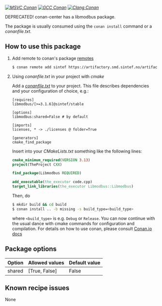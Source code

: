 [_![MSVC Conan](https://github.com/sintef-ocean/conan-libmodbus/workflows/MSVC%20Conan/badge.svg)_](https://github.com/sintef-ocean/conan-libmodbus/actions?query=workflow%3A%22MSVC+Conan%22)
[_![GCC Conan](https://github.com/sintef-ocean/conan-libmodbus/workflows/GCC%20Conan/badge.svg)_](https://github.com/sintef-ocean/conan-libmodbus/actions?query=workflow%3A%22GCC+Conan%22)
[_![Clang Conan](https://github.com/sintef-ocean/conan-libmodbus/workflows/Clang%20Conan/badge.svg)_](https://github.com/sintef-ocean/conan-libmodbus/actions?query=workflow%3A%22Clang+Conan%22)

DEPRECATED! conan-center has a libmodbus package.

The package is usually consumed using the `conan install` command or a *conanfile.txt*.

## How to use this package

1. Add remote to conan's package [remotes](https://docs.conan.io/en/latest/reference/commands/misc/remote.html?highlight=remotes)

   ```bash
   $ conan remote add sintef https://artifactory.smd.sintef.no/artifactory/conan/conan-local
   ```

2. Using *conanfile.txt* in your project with *cmake*

   Add a [*conanfile.txt*](http://docs.conan.io/en/latest/reference/conanfile_txt.html) to your project. This file describes dependencies and your configuration of choice, e.g.:

   ```
   [requires]
   libmodbus/[>=3.1.6]@sintef/stable

   [options]
   libmodbus:shared=False # by default

   [imports]
   licenses, * -> ./licenses @ folder=True

   [generators]
   cmake_find_package
   ```

   Insert into your *CMakeLists.txt* something like the following lines:
   ```cmake
   cmake_minimum_required(VERSION 3.13)
   project(TheProject CXX)

   find_package(Libmodbus REQUIRED)

   add_executable(the_executor code.cpp)
   target_link_libraries(the_executor Libmodbus::Libmodbus)
   ```
   Then, do
   ```bash
   $ mkdir build && cd build
   $ conan install .. -b missing -s build_type=<build_type>
   ```
   where `<build_type>` is e.g. `Debug` or `Release`.
   You can now continue with the usual dance with cmake commands for configuration and compilation. For details on how to use conan, please consult [Conan.io docs](http://docs.conan.io/en/latest/)

## Package options

| Option        | Allowed values    |   Default value   |
| ------------- | ----------------- | ----------------- |
| shared        | [True, False]     | False             |


## Known recipe issues

None

